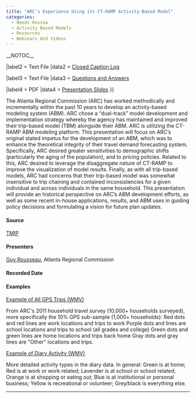 ```yaml
---
title: "ARC's Experience Using its CT-RAMP Activity-Based Model"
categories:
  - Needs Review
  - Activity Based Models‏‎
  - Resources
  - Webinars And Videos
---
```


\_\_NOTOC\_\_

|label2 = Text File
|data2 = [Closed Caption Log](http://media.tmiponline.org/webinars/2012/TMIP_ABM_Webinars/ARC_ABM/ARC_ABM_Transcript.txt)

|label3 = Text File
|data3 = [Questions and Answers](http://media.tmiponline.org/webinars/2012/TMIP_ABM_Webinars/ARC_ABM/QandA.txt)

|label4 = PDF
|data4 = [Presentation Slides](http://media.tmiponline.org/webinars/2012/TMIP_ABM_Webinars/ARC_ABM/ARC_ABM_Webinar_Oct_22_2012.pdf)
}}

The Atlanta Regional Commission (ARC) has worked methodically and incrementally within the past 10 years to develop an activity-based modeling system (ABM). ARC chose a “dual-track” model development and implementation strategy whereby the agency has maintained and improved their trip-based model (TBM) alongside their ABM. ARC is utilizing the CT-RAMP ABM modeling platform. This presentation will focus on ARC’s original stated impetus for the development of an ABM, which was to enhance the theoretical integrity of their travel demand forecasting system. Specifically, ARC desired greater sensitivities to demographic shifts (particularly the aging of the population), and to pricing policies. Related to this, ARC desired to leverage the disaggregate nature of CT-RAMP to improve the visualization of model results. Finally, as with all trip-based models, ARC had concerns that their trip-based model was somewhat insensitive to trip chaining and contained inconsistencies for a given individual and across individuals in the same household. This presentation will provide an historical perspective on ARC’s ABM development efforts, as well as some recent in-house applications, results, and ABM uses in guiding policy decisions and formulating a vision for future plan updates.

#### Source

[TMIP](TMIP)

#### Presenters

[Guy Rousseau](User:Guy_Rousseau), Atlanta Regional Commission

#### Recorded Date

#### Examples

[Example of All GPS Trips (WMV)](http://media.tmiponline.org/webinars/2012/TMIP_ABM_Webinars/ARC_ABM/All_GPS_Trips.wmv)

From ARC's 2011 household travel survey (10,000+ households surveyed), more specifically the 10% GPS sub-sample (1,000+ households): Red dots and red lines are work locations and trips to work Purple dots and lines are school locations and trips to school (all grades and college) Green dots and green lines are home locations and trips back home Gray dots and gray lines are "Other" locations and trips.

[Example of Diary Activity (WMV)](http://media.tmiponline.org/webinars/2012/TMIP_ABM_Webinars/ARC_ABM/Diary_Activity.wmv)

More detailed activity types in the diary data. In general: Green is at home; Red is at work or work related; Lavender is at school or school related; Orange is at shopping or eating out; Blue is at institutional or personal business; Yellow is recreational or volunteer; Grey/black is everything else.

------------------------------------------------------------------------

